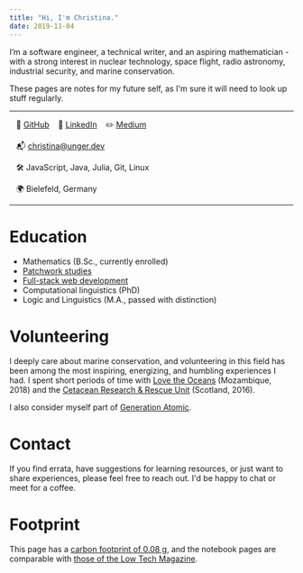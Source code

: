 ```yaml
---
title: "Hi, I'm Christina."
date: 2019-11-04
---
```


I’m a software engineer, a technical writer, and an aspiring mathematician - with a strong interest in nuclear technology, space flight, radio astronomy, industrial security, and marine conservation.

These pages are notes for my future self, as I'm sure it will need to look up stuff regularly.

---

  &nbsp;&nbsp; 💾 [GitHub](https://github.com/cunger/)
  &nbsp;&nbsp; 📎 [LinkedIn](www.linkedin.com/in/christina-unger)
  &nbsp;&nbsp; ✏️ [Medium](https://medium.com/@christina.unger)

  &nbsp;&nbsp; 📬 christina@unger.dev

  &nbsp;&nbsp; ️🛠 JavaScript, Java, Julia, Git, Linux

  &nbsp;&nbsp; 🌍 Bielefeld, Germany

---

# Education

* Mathematics (B.Sc., currently enrolled)
* [Patchwork studies](/patchwork)
* [Full-stack web development](https://launchschool.com/)
* Computational linguistics (PhD)
* Logic and Linguistics (M.A., passed with distinction)

# Volunteering

I deeply care about marine conservation, and volunteering in this field has been among the most inspiring, energizing, and humbling experiences I had. I spent short periods of time with [Love the Oceans](https://lovetheoceans.org) (Mozambique, 2018) and the [Cetacean Research & Rescue Unit](http://www.crru.org.uk/) (Scotland, 2016).

I also consider myself part of [Generation Atomic](https://www.generationatomic.org/).

# Contact

If you find errata, have suggestions for learning resources, or just want to share experiences, please feel free to reach out. I'd be happy to chat or meet for a coffee.

# Footprint

This page has a [carbon footprint of 0.08 g](https://www.websitecarbon.com/website/cunger-github-io-about/), and the notebook pages are comparable with [those of the Low Tech Magazine](https://solar.lowtechmagazine.com/2018/09/how-to-build-a-lowtech-website.html).
